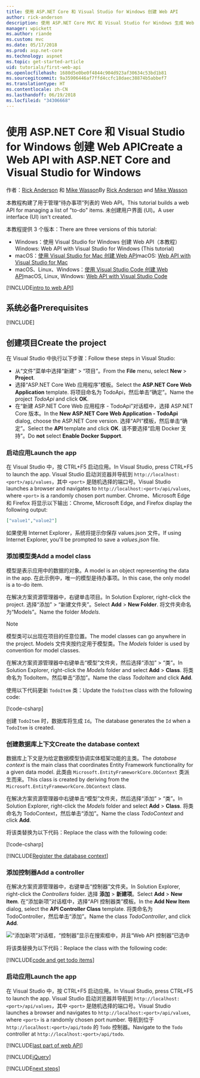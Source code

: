 ```yaml
---
title: 使用 ASP.NET Core 和 Visual Studio for Windows 创建 Web API
author: rick-anderson
description: 使用 ASP.NET Core MVC 和 Visual Studio for Windows 生成 Web API
manager: wpickett
ms.author: riande
ms.custom: mvc
ms.date: 05/17/2018
ms.prod: asp.net-core
ms.technology: aspnet
ms.topic: get-started-article
uid: tutorials/first-web-api
ms.openlocfilehash: 1680d5e0be0f4844c904d923af30634c53bd1b81
ms.sourcegitcommit: 9a35906446af7ffd4ccfc18daec38874b5abbef7
ms.translationtype: HT
ms.contentlocale: zh-CN
ms.lasthandoff: 06/19/2018
ms.locfileid: "34306668"
---
```

# <a name="create-a-web-api-with-aspnet-core-and-visual-studio-for-windows"></a><span data-ttu-id="159e1-103">使用 ASP.NET Core 和 Visual Studio for Windows 创建 Web API</span><span class="sxs-lookup"><span data-stu-id="159e1-103">Create a Web API with ASP.NET Core and Visual Studio for Windows</span></span>

<span data-ttu-id="159e1-104">作者：[Rick Anderson](https://twitter.com/RickAndMSFT) 和 [Mike Wasson](https://github.com/mikewasson)</span><span class="sxs-lookup"><span data-stu-id="159e1-104">By [Rick Anderson](https://twitter.com/RickAndMSFT) and [Mike Wasson](https://github.com/mikewasson)</span></span>

<span data-ttu-id="159e1-105">本教程构建了用于管理“待办事项”列表的 Web API。</span><span class="sxs-lookup"><span data-stu-id="159e1-105">This tutorial builds a web API for managing a list of "to-do" items.</span></span> <span data-ttu-id="159e1-106">未创建用户界面 (UI)。</span><span class="sxs-lookup"><span data-stu-id="159e1-106">A user interface (UI) isn't created.</span></span>

<span data-ttu-id="159e1-107">本教程提供 3 个版本：</span><span class="sxs-lookup"><span data-stu-id="159e1-107">There are three versions of this tutorial:</span></span>

* <span data-ttu-id="159e1-108">Windows：使用 Visual Studio for Windows 创建 Web API（本教程）</span><span class="sxs-lookup"><span data-stu-id="159e1-108">Windows: Web API with Visual Studio for Windows (This tutorial)</span></span>
* <span data-ttu-id="159e1-109">macOS：[使用 Visual Studio for Mac 创建 Web API](xref:tutorials/first-web-api-mac)</span><span class="sxs-lookup"><span data-stu-id="159e1-109">macOS: [Web API with Visual Studio for Mac](xref:tutorials/first-web-api-mac)</span></span>
* <span data-ttu-id="159e1-110">macOS、Linux、Windows：[使用 Visual Studio Code 创建 Web API](xref:tutorials/web-api-vsc)</span><span class="sxs-lookup"><span data-stu-id="159e1-110">macOS, Linux, Windows: [Web API with Visual Studio Code](xref:tutorials/web-api-vsc)</span></span>

<!-- WARNING: The code AND images in this doc are used by uid: tutorials/web-api-vsc, tutorials/first-web-api-mac and tutorials/first-web-api. If you change any code/images in this tutorial, update uid: tutorials/web-api-vsc -->

[!INCLUDE[intro to web API](../includes/webApi/intro.md)]

## <a name="prerequisites"></a><span data-ttu-id="159e1-111">系统必备</span><span class="sxs-lookup"><span data-stu-id="159e1-111">Prerequisites</span></span>

[!INCLUDE[](~/includes/net-core-prereqs-windows.md)]

## <a name="create-the-project"></a><span data-ttu-id="159e1-112">创建项目</span><span class="sxs-lookup"><span data-stu-id="159e1-112">Create the project</span></span>

<span data-ttu-id="159e1-113">在 Visual Studio 中执行以下步骤：</span><span class="sxs-lookup"><span data-stu-id="159e1-113">Follow these steps in Visual Studio:</span></span>

* <span data-ttu-id="159e1-114">从“文件”菜单中选择“新建” > “项目”。</span><span class="sxs-lookup"><span data-stu-id="159e1-114">From the **File** menu, select **New** > **Project**.</span></span>
* <span data-ttu-id="159e1-115">选择“ASP.NET Core Web 应用程序”模板。</span><span class="sxs-lookup"><span data-stu-id="159e1-115">Select the **ASP.NET Core Web Application** template.</span></span> <span data-ttu-id="159e1-116">将项目命名为 TodoApi，然后单击“确定”。</span><span class="sxs-lookup"><span data-stu-id="159e1-116">Name the project *TodoApi* and click **OK**.</span></span>
* <span data-ttu-id="159e1-117">在“新建 ASP.NET Core Web 应用程序 - TodoApi”对话框中，选择 ASP.NET Core 版本。</span><span class="sxs-lookup"><span data-stu-id="159e1-117">In the **New ASP.NET Core Web Application - TodoApi** dialog, choose the ASP.NET Core version.</span></span> <span data-ttu-id="159e1-118">选择“API”模板，然后单击“确定”。</span><span class="sxs-lookup"><span data-stu-id="159e1-118">Select the **API** template and click **OK**.</span></span> <span data-ttu-id="159e1-119">请不要选择“启用 Docker 支持”。</span><span class="sxs-lookup"><span data-stu-id="159e1-119">Do **not** select **Enable Docker Support**.</span></span>

### <a name="launch-the-app"></a><span data-ttu-id="159e1-120">启动应用</span><span class="sxs-lookup"><span data-stu-id="159e1-120">Launch the app</span></span>

<span data-ttu-id="159e1-121">在 Visual Studio 中，按 CTRL+F5 启动应用。</span><span class="sxs-lookup"><span data-stu-id="159e1-121">In Visual Studio, press CTRL+F5 to launch the app.</span></span> <span data-ttu-id="159e1-122">Visual Studio 启动浏览器并导航到 `http://localhost:<port>/api/values`，其中 `<port>` 是随机选择的端口号。</span><span class="sxs-lookup"><span data-stu-id="159e1-122">Visual Studio launches a browser and navigates to `http://localhost:<port>/api/values`, where `<port>` is a randomly chosen port number.</span></span> <span data-ttu-id="159e1-123">Chrome、Microsoft Edge 和 Firefox 将显示以下输出：</span><span class="sxs-lookup"><span data-stu-id="159e1-123">Chrome, Microsoft Edge, and Firefox display the following output:</span></span>

```json
["value1","value2"]
```

<span data-ttu-id="159e1-124">如果使用 Internet Explorer，系统将提示你保存 values.json 文件。</span><span class="sxs-lookup"><span data-stu-id="159e1-124">If using Internet Explorer, you'll be prompted to save a *values.json* file.</span></span>

### <a name="add-a-model-class"></a><span data-ttu-id="159e1-125">添加模型类</span><span class="sxs-lookup"><span data-stu-id="159e1-125">Add a model class</span></span>

<span data-ttu-id="159e1-126">模型是表示应用中的数据的对象。</span><span class="sxs-lookup"><span data-stu-id="159e1-126">A model is an object representing the data in the app.</span></span> <span data-ttu-id="159e1-127">在此示例中，唯一的模型是待办事项。</span><span class="sxs-lookup"><span data-stu-id="159e1-127">In this case, the only model is a to-do item.</span></span>

<span data-ttu-id="159e1-128">在解决方案资源管理器中，右键单击项目。</span><span class="sxs-lookup"><span data-stu-id="159e1-128">In Solution Explorer, right-click the project.</span></span> <span data-ttu-id="159e1-129">选择“添加” > “新建文件夹”。</span><span class="sxs-lookup"><span data-stu-id="159e1-129">Select **Add** > **New Folder**.</span></span> <span data-ttu-id="159e1-130">将文件夹命名为“Models”。</span><span class="sxs-lookup"><span data-stu-id="159e1-130">Name the folder *Models*.</span></span>

> [!NOTE]
> <span data-ttu-id="159e1-131">模型类可以出现在项目的任意位置。</span><span class="sxs-lookup"><span data-stu-id="159e1-131">The model classes can go anywhere in the project.</span></span> <span data-ttu-id="159e1-132">Models 文件夹按约定用于模型类。</span><span class="sxs-lookup"><span data-stu-id="159e1-132">The *Models* folder is used by convention for model classes.</span></span>

<span data-ttu-id="159e1-133">在解决方案资源管理器中右键单击“模型”文件夹，然后选择“添加” > “类”。</span><span class="sxs-lookup"><span data-stu-id="159e1-133">In Solution Explorer, right-click the *Models* folder and select **Add** > **Class**.</span></span> <span data-ttu-id="159e1-134">将类命名为 TodoItem，然后单击“添加”。</span><span class="sxs-lookup"><span data-stu-id="159e1-134">Name the class *TodoItem* and click **Add**.</span></span>

<span data-ttu-id="159e1-135">使用以下代码更新 `TodoItem` 类：</span><span class="sxs-lookup"><span data-stu-id="159e1-135">Update the `TodoItem` class with the following code:</span></span>

[!code-csharp[](first-web-api/samples/2.0/TodoApi/Models/TodoItem.cs)]

<span data-ttu-id="159e1-136">创建 `TodoItem` 时，数据库将生成 `Id`。</span><span class="sxs-lookup"><span data-stu-id="159e1-136">The database generates the `Id` when a `TodoItem` is created.</span></span>

### <a name="create-the-database-context"></a><span data-ttu-id="159e1-137">创建数据库上下文</span><span class="sxs-lookup"><span data-stu-id="159e1-137">Create the database context</span></span>

<span data-ttu-id="159e1-138">数据库上下文是为给定数据模型协调实体框架功能的主类。</span><span class="sxs-lookup"><span data-stu-id="159e1-138">The *database context* is the main class that coordinates Entity Framework functionality for a given data model.</span></span> <span data-ttu-id="159e1-139">此类由 `Microsoft.EntityFrameworkCore.DbContext` 类派生而来。</span><span class="sxs-lookup"><span data-stu-id="159e1-139">This class is created by deriving from the `Microsoft.EntityFrameworkCore.DbContext` class.</span></span>

<span data-ttu-id="159e1-140">在解决方案资源管理器中右键单击“模型”文件夹，然后选择“添加” > “类”。</span><span class="sxs-lookup"><span data-stu-id="159e1-140">In Solution Explorer, right-click the *Models* folder and select **Add** > **Class**.</span></span> <span data-ttu-id="159e1-141">将类命名为 TodoContext，然后单击“添加”。</span><span class="sxs-lookup"><span data-stu-id="159e1-141">Name the class *TodoContext* and click **Add**.</span></span>

<span data-ttu-id="159e1-142">将该类替换为以下代码：</span><span class="sxs-lookup"><span data-stu-id="159e1-142">Replace the class with the following code:</span></span>

[!code-csharp[](first-web-api/samples/2.0/TodoApi/Models/TodoContext.cs)]

[!INCLUDE[Register the database context](../includes/webApi/register_dbContext.md)]

### <a name="add-a-controller"></a><span data-ttu-id="159e1-143">添加控制器</span><span class="sxs-lookup"><span data-stu-id="159e1-143">Add a controller</span></span>

<span data-ttu-id="159e1-144">在解决方案资源管理器中，右键单击“控制器”文件夹。</span><span class="sxs-lookup"><span data-stu-id="159e1-144">In Solution Explorer, right-click the *Controllers* folder.</span></span> <span data-ttu-id="159e1-145">选择 **添加** > **新建项**。</span><span class="sxs-lookup"><span data-stu-id="159e1-145">Select **Add** > **New Item**.</span></span> <span data-ttu-id="159e1-146">在“添加新项”对话框中，选择“API 控制器类”模板。</span><span class="sxs-lookup"><span data-stu-id="159e1-146">In the **Add New Item** dialog, select the **API Controller Class** template.</span></span> <span data-ttu-id="159e1-147">将类命名为 TodoController，然后单击“添加”。</span><span class="sxs-lookup"><span data-stu-id="159e1-147">Name the class *TodoController*, and click **Add**.</span></span>

![“添加新项”对话框，“控制器”显示在搜索框中，并且“Web API 控制器”已选中](first-web-api/_static/new_controller.png)

<span data-ttu-id="159e1-149">将该类替换为以下代码：</span><span class="sxs-lookup"><span data-stu-id="159e1-149">Replace the class with the following code:</span></span>

[!INCLUDE[code and get todo items](../includes/webApi/getTodoItems.md)]

### <a name="launch-the-app"></a><span data-ttu-id="159e1-150">启动应用</span><span class="sxs-lookup"><span data-stu-id="159e1-150">Launch the app</span></span>

<span data-ttu-id="159e1-151">在 Visual Studio 中，按 CTRL+F5 启动应用。</span><span class="sxs-lookup"><span data-stu-id="159e1-151">In Visual Studio, press CTRL+F5 to launch the app.</span></span> <span data-ttu-id="159e1-152">Visual Studio 启动浏览器并导航到 `http://localhost:<port>/api/values`，其中 `<port>` 是随机选择的端口号。</span><span class="sxs-lookup"><span data-stu-id="159e1-152">Visual Studio launches a browser and navigates to `http://localhost:<port>/api/values`, where `<port>` is a randomly chosen port number.</span></span> <span data-ttu-id="159e1-153">导航到位于 `http://localhost:<port>/api/todo` 的 `Todo` 控制器。</span><span class="sxs-lookup"><span data-stu-id="159e1-153">Navigate to the `Todo` controller at `http://localhost:<port>/api/todo`.</span></span>

[!INCLUDE[last part of web API](../includes/webApi/end.md)]

[!INCLUDE[jQuery](../includes/webApi/add-jquery.md)]

[!INCLUDE[next steps](../includes/webApi/next.md)]
